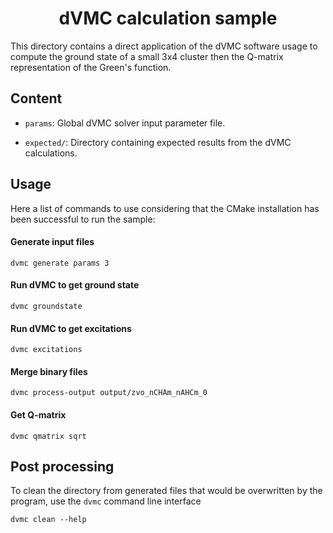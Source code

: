 <div align="center">

# dVMC calculation sample

</div>

This directory contains a direct application of the dVMC software usage to
compute the ground state of a small 3x4 cluster then the Q-matrix representation
of the Green's function.

## Content

- `params`: Global dVMC solver input parameter file.

- `expected/`: Directory containing expected results from the dVMC calculations.

## Usage

Here a list of commands to use considering that the CMake installation has been
successful to run the sample:

#### Generate input files

```shell
dvmc generate params 3
```

#### Run dVMC to get ground state

```shell
dvmc groundstate
```

#### Run dVMC to get excitations

```shell
dvmc excitations
```

#### Merge binary files

```shell
dvmc process-output output/zvo_nCHAm_nAHCm_0
```

#### Get Q-matrix

```shell
dvmc qmatrix sqrt
```

## Post processing

To clean the directory from generated files that would be overwritten by the program,
use the `dvmc` command line interface

```shell
dvmc clean --help
```
